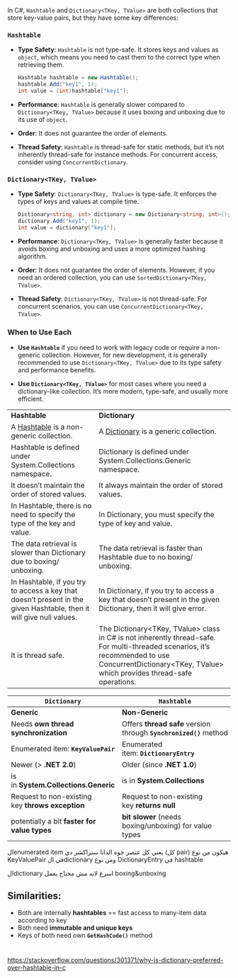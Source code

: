 In C#, `Hashtable` and `Dictionary<TKey, TValue>` are both collections that store key-value pairs, but they have some key differences:

### `Hashtable`

- **Type Safety**: `Hashtable` is not type-safe. It stores keys and values as `object`, which means you need to cast them to the correct type when retrieving them.
  
  ```csharp
  Hashtable hashtable = new Hashtable();
  hashtable.Add("key1", 1);
  int value = (int)hashtable["key1"];
  ```

- **Performance**: `Hashtable` is generally slower compared to `Dictionary<TKey, TValue>` because it uses boxing and unboxing due to its use of `object`.

- **Order**: It does not guarantee the order of elements.

- **Thread Safety**: `Hashtable` is thread-safe for static methods, but it’s not inherently thread-safe for instance methods. For concurrent access, consider using `ConcurrentDictionary`.

### `Dictionary<TKey, TValue>`

- **Type Safety**: `Dictionary<TKey, TValue>` is type-safe. It enforces the types of keys and values at compile time.

  ```csharp
  Dictionary<string, int> dictionary = new Dictionary<string, int>();
  dictionary.Add("key1", 1);
  int value = dictionary["key1"];
  ```

- **Performance**: `Dictionary<TKey, TValue>` is generally faster because it avoids boxing and unboxing and uses a more optimized hashing algorithm.

- **Order**: It does not guarantee the order of elements. However, if you need an ordered collection, you can use `SortedDictionary<TKey, TValue>`.

- **Thread Safety**: `Dictionary<TKey, TValue>` is not thread-safe. For concurrent scenarios, you can use `ConcurrentDictionary<TKey, TValue>`.

### When to Use Each

- **Use `Hashtable`** if you need to work with legacy code or require a non-generic collection. However, for new development, it is generally recommended to use `Dictionary<TKey, TValue>` due to its type safety and performance benefits.

- **Use `Dictionary<TKey, TValue>`** for most cases where you need a dictionary-like collection. It’s more modern, type-safe, and usually more efficient.


|   |   |
|---|---|
|****Hashtable****|****Dictionary****|
|A [Hashtable](https://www.geeksforgeeks.org/c-sharp-hashtable-with-examples/) is a non-generic collection.|A [Dictionary](https://www.geeksforgeeks.org/c-sharp-dictionary-with-examples/) is a generic collection.|
|Hashtable is defined under System.Collections namespace.|Dictionary is defined under System.Collections.Generic namespace.|
|It doesn’t maintain the order of stored values.|It always maintain the order of stored values.|
|In Hashtable, there is no need to specify the type of the key and value.|In Dictionary, you must specify the type of key and value.|
|The data retrieval is slower than Dictionary due to boxing/ unboxing.|The data retrieval is faster than Hashtable due to no boxing/ unboxing.|
|In Hashtable, if you try to access a key that doesn’t present in the given Hashtable, then it will give null values.|In Dictionary, if you try to access a key that doesn’t present in the given Dictionary, then it will give error.|
|It is thread safe.|The Dictionary<TKey, TValue> class in C# is not inherently thread-safe. For multi-threaded scenarios, it’s recommended to use ConcurrentDictionary<TKey, TValue> which provides thread-safe operations.|

|`Dictionary`|`Hashtable`|
|---|---|
|**Generic**|**Non-Generic**|
|Needs **own thread synchronization**|Offers **thread safe** version through **`Synchronized()`** method|
|Enumerated item: **`KeyValuePair`**|Enumerated item: **`DictionaryEntry`**|
|Newer (> **.NET 2.0**)|Older (since **.NET 1.0**)|
|is in **System.Collections.Generic**|is in **System.Collections**|
|Request to non-existing key **throws exception**|Request to non-existing key **returns null**|
|potentially a bit **faster for value types**|**bit slower** (needs boxing/unboxing) for value types|
الenumerated item يعني كل عنصر جوه الداتا ستراكشر دي (كل pair)
هيكون من نوع KeyValuePair في الdictionary 
ومن نوع DictionaryEntry في hashtable


الdictionary اسرع لانه مش محتاج يعمل boxing&unboxing


## Similarities:

- Both are internally **hashtables** == fast access to many-item data according to key
- Both need **immutable and unique keys**
- Keys of both need own **`GetHashCode()`** method





#
https://stackoverflow.com/questions/301371/why-is-dictionary-preferred-over-hashtable-in-c